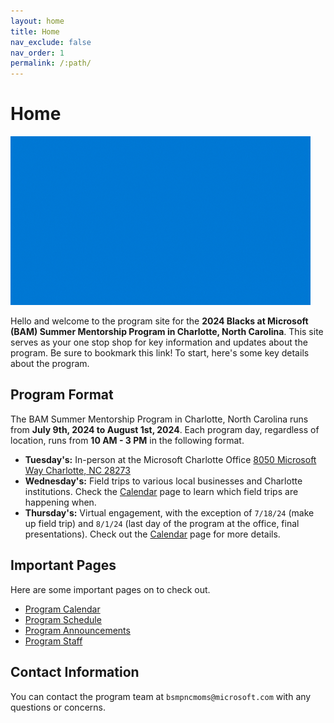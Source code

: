 ```yaml
---
layout: home
title: Home
nav_exclude: false
nav_order: 1
permalink: /:path/
---
```


# Home

![HelloThere](./assets/images/clippy.gif)

Hello and welcome to the program site for the **2024 Blacks at Microsoft (BAM) Summer Mentorship Program in Charlotte, North Carolina**. This site serves as your one stop shop for key information and updates about the program. Be sure to bookmark this link! To start, here's some key details about the program.

## Program Format

The BAM Summer Mentorship Program in Charlotte, North Carolina runs from **July 9th, 2024 to August 1st, 2024**. Each program day, regardless of location, runs from **10 AM - 3 PM** in the following format.

* **Tuesday's:** In-person at the Microsoft Charlotte Office [8050 Microsoft Way Charlotte, NC 28273](https://maps.app.goo.gl/XTrV7nVqcTXL3GN98)
* **Wednesday's:** Field trips to various local businesses and Charlotte institutions. Check the [Calendar](calendar.md) page to learn which field trips are happening when.
* **Thursday's:** Virtual engagement, with the exception of `7/18/24` (make up field trip) and `8/1/24` (last day of the program at the office, final presentations). Check out the [Calendar](calendar.md) page for more details.

## Important Pages

Here are some important pages on to check out.

* [Program Calendar](calendar.md)
* [Program Schedule](schedule.md)
* [Program Announcements](announcements.md)
* [Program Staff](staff.md)

## Contact Information

You can contact the program team at `bsmpncmoms@microsoft.com` with any questions or concerns.
